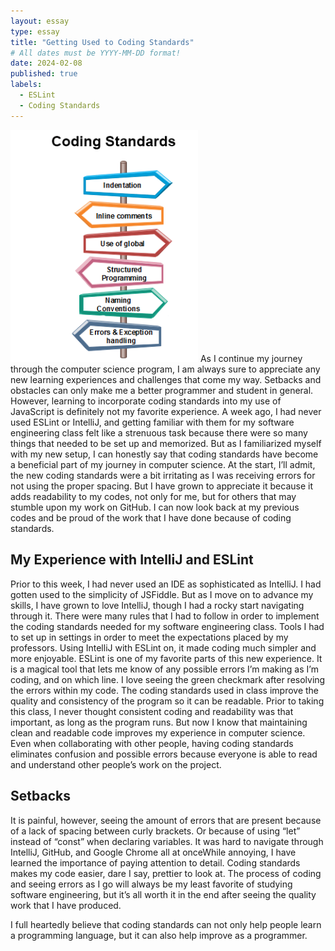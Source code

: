 ```yaml
---
layout: essay
type: essay
title: "Getting Used to Coding Standards"
# All dates must be YYYY-MM-DD format!
date: 2024-02-08
published: true
labels:
  - ESLint
  - Coding Standards
---
```


<img width="300px" class="rounded float-start pe-4" src="../img/software-engineering-coding2.png">
As I continue my journey through the computer science program, I am always sure to appreciate any new learning experiences and challenges that come my way. Setbacks and obstacles can only make me a better programmer and student in general. However, learning to incorporate coding standards into my use of JavaScript is definitely not my favorite experience. A week ago, I had never used ESLint or IntelliJ, and getting familiar with them for my software engineering class felt like a strenuous task because there were so many things that needed to be set up and memorized. But as I familiarized myself with my new setup, I can honestly say that coding standards have become a beneficial part of my journey in computer science. At the start, I’ll admit, the new coding standards were a bit irritating as I was receiving errors for not using the proper spacing. But I have grown to appreciate it because it adds readability to my codes, not only for me, but for others that may stumble upon my work on GitHub. I can now look back at my previous codes and be proud of the work that I have done because of coding standards.

## My Experience with IntelliJ and ESLint
Prior to this week, I had never used an IDE as sophisticated as IntelliJ. I had gotten used to the simplicity of JSFiddle. But as I move on to advance my skills, I have grown to love IntelliJ, though I had a rocky start navigating through it. There were many rules that I had to follow in order to implement the coding standards needed for my software engineering class. Tools I had to set up in settings in order to meet the expectations placed by my professors. Using IntelliJ with ESLint on, it made coding much simpler and more enjoyable. ESLint is one of my favorite parts of this new experience. It is a magical tool that lets me know of any possible errors I’m making as I’m coding, and on which line. I love seeing the green checkmark after resolving the errors within my code. The coding standards used in class improve the quality and consistency of the program so it can be readable. Prior to taking this class, I never thought consistent coding and readability was that important, as long as the program runs. But now I know that maintaining clean and readable code improves my experience in computer science. Even when collaborating with other people, having coding standards eliminates confusion and possible errors because everyone is able to read and understand other people’s work on the project.

## Setbacks
It is painful, however, seeing the amount of errors that are present because of a lack of spacing between curly brackets. Or because of using “let” instead of “const” when declaring variables. It was hard to navigate through IntelliJ, GitHub, and Google Chrome all at onceWhile annoying, I have learned the importance of paying attention to detail. Coding standards makes my code easier, dare I say, prettier to look at. The process of coding and seeing errors as I go will always be my least favorite of studying software engineering, but it’s all worth it in the end after seeing the quality work that I have produced. 

I full heartedly believe that coding standards can not only help people learn a programming language, but it can also help improve as a programmer. 

